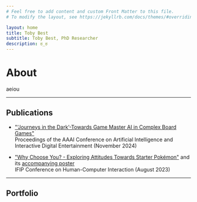 ```yaml
---
# Feel free to add content and custom Front Matter to this file.
# To modify the layout, see https://jekyllrb.com/docs/themes/#overriding-theme-defaults

layout: home
title: Toby Best
subtitle: Toby Best, PhD Researcher
description: ಠ_ಠ
---
```


# About

aeiou

---

## Publications

- ["‘Journeys in the Dark’-Towards Game Master AI in Complex Board Games"][descent]\
Proceedings of the AAAI Conference on Artificial Intelligence and Interactive Digital Entertainment (November 2024)

- ["Why Choose You? - Exploring Attitudes Towards Starter Pokémon"][whychooseyou] and its [accompanying poster][poster]\
IFIP Conference on Human-Computer Interaction (August 2023)

---

## Portfolio

[descent]: ../assets/files/Journeys_in_the_Dark.pdf
[whychooseyou]: ../assets/files/Why_Choose_You.pdf
[poster]: ../assets/files/Starter_Pokémon_Research_Poster.png